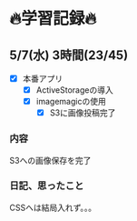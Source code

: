 # 🔥学習記録🔥
## 5/7(水) 3時間(23/45)
  - [x] 本番アプリ
	  - [x] ActiveStorageの導入
    - [x] imagemagicの使用
		- [x] S3に画像投稿完了
### 内容
S3への画像保存を完了

### 日記、思ったこと
CSSへは結局入れず。。。
